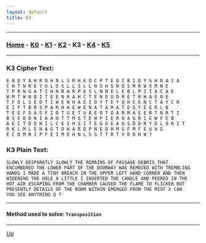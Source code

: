 ```yaml
---
layout: default
title: K3
---
```


---

### [Home](../README.md) - [K0](./K0.md) - [K1](./K1.md) - [K2](./K2.md) - K3 - [K4](./K4.md) - [K5](./K5.md)

---

### K3 Cipher Text:

```
E N D Y A H R O H N L S R H E O C P T E O I B I D Y S H N A I A
C H T N R E Y U L D S L L S L L N O H S N O S M R W X M N E
T P R N G A T I H N R A R P E S L N N E L E B L P I I A C A E
W M T W N D I T E E N R A H C T E N E U D R E T N H A E O E
T F O L S E D T I W E N H A E I O Y T E Y Q H E E N C T A Y C R
E I F T B R S P A M H H E W E N A T A M A T E G Y E E R L B
T E E F O A S F I O T U E T U A E O T O A R M A E E R T N R T I
B S E D D N I A A H T T M S T E W P I E R O A G R I E W F E B
A E C T D D H I L C E I H S I T E G O E A O S D D R Y D L O R I T
R K L M L E H A G T D H A R D P N E O H M G F M F E U H E
E C D M R I P F E I M E H N L S S T T R T V D O H W ?
```

### K3 Plain Text:

```
SLOWLY DESPARATLY SLOWLY THE REMAINS OF PASSAGE DEBRIS THAT
ENCUMBERED THE LOWER PART OF THE DOORWAY WAS REMOVED WITH TREMBLING
HANDS I MADE A TINY BREACH IN THE UPPER LEFT HAND CORNER AND THEN
WIDENING THE HOLE A LITTLE I INSERTED THE CANDLE AND PEERED IN THE
HOT AIR ESCAPING FROM THE CHAMBER CAUSED THE FLAME TO FLICKER BUT
PRESENTLY DETAILS OF THE ROOM WITHIN EMERGED FROM THE MIST X CAN
YOU SEE ANYTHING Q ?
```

---

#### Method used to solve: ```Transposition```

<hr>

[Up](../README.md)
